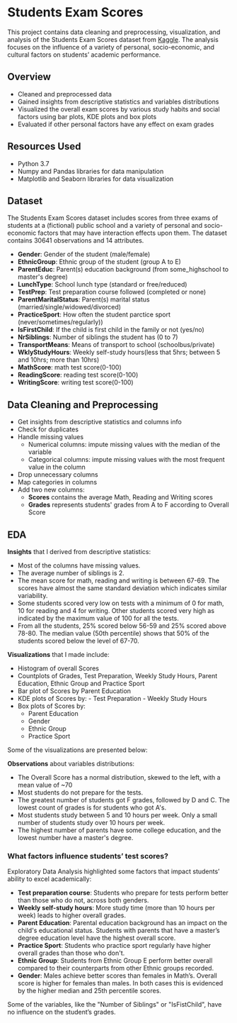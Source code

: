 # Students Exam Scores
This project contains data cleaning and preprocessing, visualization, and analysis of the Students Exam Scores dataset from [Kaggle](https://www.kaggle.com/datasets/desalegngeb/students-exam-scores).
The analysis focuses on the influence of a variety of personal, socio-economic, and cultural factors on students’ academic performance.

## Overview
- Cleaned and preprocessed data
- Gained insights from descriptive statistics and variables distributions
- Visualized the overall exam scores by various study habits and social factors using bar plots, KDE plots and box plots
- Evaluated if other personal factors have any effect on exam grades

## Resources Used
- Python 3.7
- Numpy and Pandas libraries for data manipulation
- Matplotlib and Seaborn libraries for data visualization

## Dataset
The Students Exam Scores dataset includes scores from three exams of students at a (fictional) public school and a variety of personal and socio-economic factors that may have interaction effects upon them. The dataset contains 30641 observations and 14 attributes.

- **Gender**: Gender of the student (male/female)
- **EthnicGroup**: Ethnic group of the student (group A to E)
- **ParentEduc**: Parent(s) education background (from some_highschool to master's degree)
- **LunchType**: School lunch type (standard or free/reduced)
- **TestPrep**: Test preparation course followed (completed or none)
- **ParentMaritalStatus**: Parent(s) marital status (married/single/widowed/divorced)
- **PracticeSport**: How often the student parctice sport (never/sometimes/regularly))
- **IsFirstChild**: If the child is first child in the family or not (yes/no)
- **NrSiblings**: Number of siblings the student has (0 to 7)
- **TransportMeans**: Means of transport to school (schoolbus/private)
- **WklyStudyHours**: Weekly self-study hours(less that 5hrs; between 5 and 10hrs; more than 10hrs)
- **MathScore**: math test score(0-100)
- **ReadingScore**: reading test score(0-100)
- **WritingScore**: writing test score(0-100)

## Data Cleaning and Preprocessing
- Get insights from descriptive statistics and columns info 
- Check for duplicates
- Handle missing values
     - Numerical columns: impute missing values with the median of the variable
     - Categorical columns: impute missing values with the most frequent value in the column
- Drop unnecessary columns
- Map categories in columns
- Add two new columns:
     - **Scores** contains the average Math, Reading and Writing scores
     - **Grades** represents students' grades from A to F according to Overall Score

## EDA
**Insights** that I derived from descriptive statistics:
- Most of the columns have missing values.
- The average number of siblings is 2.
- The mean score for math, reading and writing is between 67-69. The scores have almost the same standard deviation which indicates similar variability.
- Some students scored very low on tests with a minimum of 0 for math, 10 for reading and 4 for writing. Other students scored very high as indicated by the maximum value of 100 for all the tests.
- From all the students, 25% scored below 56-59 and 25% scored above 78-80. The median value (50th percentile) shows that 50% of the students scored below the level of 67-70.

**Visualizations** that I made include:
- Histogram of overall Scores
- Countplots of Grades, Test Preparation, Weekly Study Hours, Parent Education, Ethnic Group and Practice Sport
- Bar plot of Scores by Parent Education
- KDE plots of Scores by:
      -  Test Preparation
      -  Weekly Study Hours
- Box plots of Scores by:  
     - Parent Education
     - Gender
     - Ethnic Group
     - Practice Sport


Some of the visualizations are presented below:





**Observations** about variables distributions: 
- The Overall Score has a normal distribution, skewed to the left, with a mean value of ~70
- Most students do not prepare for the tests.
- The greatest number of students got F grades, followed by D and C. The lowest count of grades is for students who got A's.
- Most students study between 5 and 10 hours per week. Only a small number of students study over 10 hours per week.
- The highest number of parents have some college education, and the lowest number have a master's degree.

### What factors influence students’ test scores?

Exploratory Data Analysis highlighted some factors that impact students’ ability to excel academically: 

- **Test preparation course**: Students who prepare for tests perform better than those who do not, across both genders.
- **Weekly self-study hours**: More study time (more than 10 hours per week) leads to higher overall grades.
- **Parent Education**: Parental education background has an impact on the child's educational status. Students with parents that have a master’s degree education level have the highest overall score.
- **Practice Sport**: Students who practice sport regularly have higher overall grades than those who don't.
- **Ethnic Group**: Students from Ethnic Group E perform better overall compared to their counterparts from other Ethnic groups recorded.
- **Gender**: Males achieve better scores than females in Math’s. Overall score is higher for females than males. In both cases this is evidenced by the higher median and 25th percentile scores.

Some of the variables, like the "Number of Siblings" or "IsFistChild", have no influence on the student’s grades.



